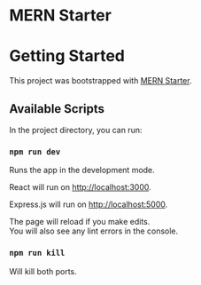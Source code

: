 # MERN Starter

# Getting Started

This project was bootstrapped with [MERN Starter](https://github.com/dovimaj/mern-starter).

## Available Scripts

In the project directory, you can run:

### `npm run dev`

Runs the app in the development mode.

React will run on [http://localhost:3000](http://localhost:3000).

Express.js will run on [http://localhost:5000](http://localhost:5000).

The page will reload if you make edits.\
You will also see any lint errors in the console.

### `npm run kill`

Will kill both ports.
